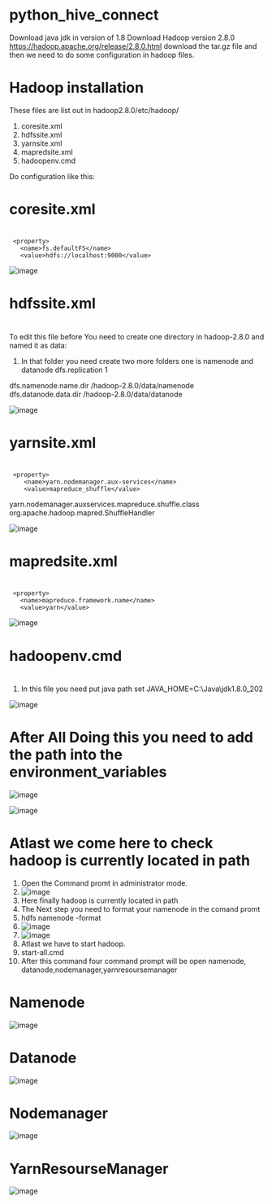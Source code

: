 # python_hive_connect
Download java jdk in version of 1.8
Download Hadoop version 2.8.0 https://hadoop.apache.org/release/2.8.0.html download the tar.gz file
and then we need to do some configuration in hadoop files.
# Hadoop installation
These files are list out in hadoop2.8.0/etc/hadoop/
1. coresite.xml
2. hdfssite.xml
3. yarnsite.xml
4. mapredsite.xml
5. hadoopenv.cmd

Do configuration like this:
# coresite.xml <h1>
     <property>
       <name>fs.defaultFS</name>
       <value>hdfs://localhost:9000</value>
   </property>
  
  ![image](https://user-images.githubusercontent.com/45985801/112506651-fc826b00-8db3-11eb-8c1e-61cc6c43becb.png)

# hdfssite.xml <h1>
To edit this file before You need to create one directory in hadoop-2.8.0 and named it as data:
  1. In that folder you need create two more folders one is namenode and datanode
     <property>
       <name>dfs.replication</name>
       <value>1</value>
   </property>
   <property>
       <name>dfs.namenode.name.dir</name>
       <value>/hadoop-2.8.0/data/namenode</value>
   </property>
   <property>
       <name>dfs.datanode.data.dir</name>
       <value>/hadoop-2.8.0/data/datanode</value>
   </property>
  
  ![image](https://user-images.githubusercontent.com/45985801/112506679-01dfb580-8db4-11eb-9c69-1d2d78402676.png)

  
# yarnsite.xml <h1>
     <property>
    	<name>yarn.nodemanager.aux-services</name>
    	<value>mapreduce_shuffle</value>
   </property>
   <property>
      	<name>yarn.nodemanager.auxservices.mapreduce.shuffle.class</name>  
	<value>org.apache.hadoop.mapred.ShuffleHandler</value>
   </property>
  
  ![image](https://user-images.githubusercontent.com/45985801/112506630-f7252080-8db3-11eb-93ea-3116bcc0115b.png)

  
# mapredsite.xml <h1>
     <property>
       <name>mapreduce.framework.name</name>
       <value>yarn</value>
   </property>
  
  ![image](https://user-images.githubusercontent.com/45985801/112506608-f2606c80-8db3-11eb-964e-2a2f94e1daa8.png)

# hadoopenv.cmd <h1>
  1. In this file you need put java path 
  set JAVA_HOME=C:\Java\jdk1.8.0_202
  
  ![image](https://user-images.githubusercontent.com/45985801/112506588-ebd1f500-8db3-11eb-94ee-d22c0bc1782b.png)

# After All Doing this you need to add the path into the environment_variables
![image](https://user-images.githubusercontent.com/45985801/112507097-5edb6b80-8db4-11eb-89e0-95e59f6cc217.png)

![image](https://user-images.githubusercontent.com/45985801/112507136-6864d380-8db4-11eb-8f00-4f90218ae7a5.png)

# Atlast we come here to check hadoop is currently located in path
1. Open the Command promt in administrator mode.
2. ![image](https://user-images.githubusercontent.com/45985801/112507590-cabdd400-8db4-11eb-8b1b-5266f9e79600.png)
3. Here finally hadoop is currently located in path
4. The Next step you need to format your namenode in the comand promt
5. hdfs namenode -format
6. ![image](https://user-images.githubusercontent.com/45985801/112508078-3c961d80-8db5-11eb-8615-9c7bdf95af80.png)
7. ![image](https://user-images.githubusercontent.com/45985801/112508224-618a9080-8db5-11eb-8fdf-971b8005a2ab.png)
8. Atlast we have to start hadoop.
9. start-all.cmd
10. After this command four command prompt will be open namenode, datanode,nodemanager,yarnresoursemanager
# Namenode

![image](https://user-images.githubusercontent.com/45985801/112508596-b62e0b80-8db5-11eb-9755-0035057f70de.png)

# Datanode

![image](https://user-images.githubusercontent.com/45985801/112508801-e37ab980-8db5-11eb-82b6-cf4d62569919.png)

# Nodemanager

![image](https://user-images.githubusercontent.com/45985801/112508913-ff7e5b00-8db5-11eb-9d02-20bc8fa1472f.png)

# YarnResourseManager

![image](https://user-images.githubusercontent.com/45985801/112508989-0efda400-8db6-11eb-9f33-1b101e6d1edb.png)







  


